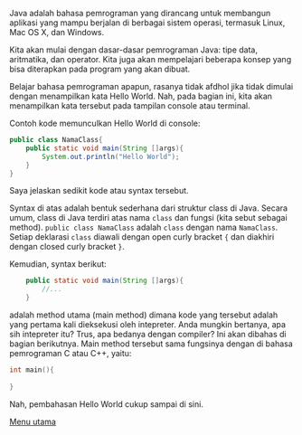 Java adalah bahasa pemrograman yang dirancang untuk membangun aplikasi yang mampu berjalan di berbagai sistem operasi, termasuk Linux, Mac OS X, dan Windows. 

Kita akan mulai dengan dasar-dasar pemrograman Java: tipe data, aritmatika, dan operator. Kita juga akan mempelajari beberapa konsep yang bisa diterapkan pada program yang akan dibuat. 

Belajar bahasa pemrograman apapun, rasanya tidak afdhol jika tidak dimulai dengan menampilkan kata Hello World. Nah, pada bagian ini, kita akan menampilkan kata tersebut pada tampilan console atau terminal.

Contoh kode memunculkan Hello World di console:
```java
public class NamaClass{
    public static void main(String []args){
        System.out.println("Hello World");
    }
}
```

Saya jelaskan sedikit kode atau syntax tersebut. 

Syntax di atas adalah bentuk sederhana dari struktur class di Java. Secara umum, class di Java terdiri atas nama `class` dan fungsi (kita sebut sebagai method). `public class NamaClass` adalah `class` dengan nama `NamaClass`. Setiap deklarasi `class` diawali dengan open curly bracket `{` dan diakhiri dengan closed curly bracket `}`.

Kemudian, syntax berikut: 
```java
    public static void main(String []args){
        //...
    }
```
adalah method utama (main method) dimana kode yang tersebut adalah yang pertama kali dieksekusi oleh intepreter. Anda mungkin bertanya, apa sih intepreter itu? Trus, apa bedanya dengan compiler? Ini akan dibahas di bagian berikutnya. Main method tersebut sama fungsinya dengan di bahasa pemrograman C atau C++, yaitu:

```C++
int main(){
    
}
```

Nah, pembahasan Hello World cukup sampai di sini. 

[Menu utama](/README.md)